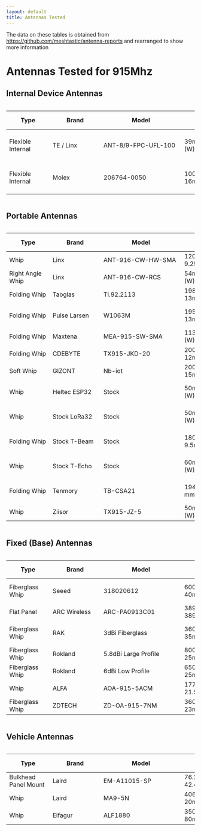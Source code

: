 ```yaml
---
layout: default
title: Antennas Tested
---
```

The data on these tables is obtained from https://github.com/meshtastic/antenna-reports and rearranged to show more information

# Antennas Tested for 915Mhz

## Internal Device Antennas
<div style="overflow-x: auto;">
  <table id="internalDeviceAntennasTable" style="width: 100%;">
    <thead>
      <tr>
        <th style="min-width: 100px;">Type</th> <!-- Column Header: Type -->
        <th style="min-width: 120px;">Brand</th> <!-- Column Header: Brand -->
        <th style="min-width: 200px;">Model</th> <!-- Column Header: Model -->
        <th style="min-width: 150px;">Antenna Dimensions</th> <!-- Column Header: Antenna Dimensions -->
        <th style="min-width: 100px;">Price</th> <!-- Column Header: Price -->
        <th style="min-width: 150px;">Suggested For Use?</th> <!-- Column Header: Suggested For Use? -->
        <th style="min-width: 80px;">Gain</th> <!-- Column Header: Gain -->
        <th style="min-width: 100px;">Frequency</th> <!-- Column Header: Frequency -->
        <th style="min-width: 180px;">Manufacturer Link</th> <!-- Column Header: Manufacturer Link -->
        <th style="min-width: 180px;">Store Link</th> <!-- Column Header: Store Link -->
      </tr>
    </thead>
    <tbody>
      <tr>
        <td>Flexible Internal</td> <!-- Type -->
        <td>TE / Linx</td> <!-- Brand -->
        <td>ANT-8/9-FPC-UFL-100</td> <!-- Model -->
        <td>39mm (L) x 15mm (W)</td> <!-- Antenna Dimensions -->
        <td>$4.66</td> <!-- Price -->
        <td>✔️ Yes</td> <!-- Suggested For Use? -->
        <td>-3.2dBi, -3dBi</td> <!-- Gain -->
        <td>862-876MHz, 902-930MHz</td> <!-- Frequency -->
        <td><a href="https://www.te.com/en/product-L9000128-01.html">Manufacturer Link</a></td> <!-- Manufacturer Link -->
        <td><a href="https://www.mouser.com/ProductDetail/TE-Connectivity-Linx-Technologies/ANT-8-9-FPC-UFL-100?qs=DPoM0jnrROXUsiFgGxF1Jw%3D%3D">Store Link</a></td> <!-- Store Link -->
      </tr>
      <tr>
        <td>Flexible Internal</td> <!-- Type -->
        <td>Molex</td> <!-- Brand -->
        <td>206764-0050</td> <!-- Model -->
        <td>100mm (L) x 16mm (W)</td> <!-- Antenna Dimensions -->
        <td>$3.76</td> <!-- Price -->
        <td>✔️ Yes</td> <!-- Suggested For Use? -->
        <td>1.3dBi</td> <!-- Gain -->
        <td>862-876MHz, 902-930MHz</td> <!-- Frequency -->
        <td><a href="https://www.molex.com/en-us/products/part-detail/2067640050">Manufacturer Link</a></td> <!-- Manufacturer Link -->
        <td><a href="https://www.mouser.com/ProductDetail/Molex/206764-0050?qs=F5EMLAvA7IBI1%2F7T0z2DEw%3D%3D">Store Link</a></td> <!-- Store Link -->
      </tr>
    </tbody>
  </table>
</div>

## Portable Antennas
<div style="overflow-x: auto;">
  <table id="portableAntennasTable" style="width: 100%;">
    <thead>
      <tr>
        <th style="min-width: 100px;">Type</th> <!-- Column Header: Type -->
        <th style="min-width: 120px;">Brand</th> <!-- Column Header: Brand -->
        <th style="min-width: 200px;">Model</th> <!-- Column Header: Model -->
        <th style="min-width: 150px;">Antenna Dimensions</th> <!-- Column Header: Antenna Dimensions -->
        <th style="min-width: 100px;">Price</th> <!-- Column Header: Price -->
        <th style="min-width: 150px;">Suggested For Use?</th> <!-- Column Header: Suggested For Use? -->
        <th style="min-width: 80px;">Gain</th> <!-- Column Header: Gain -->
        <th style="min-width: 100px;">Frequency</th> <!-- Column Header: Frequency -->
        <th style="min-width: 180px;">Manufacturer Link</th> <!-- Column Header: Manufacturer Link -->
        <th style="min-width: 180px;">Store Link</th> <!-- Column Header: Store Link -->
      </tr>
    </thead>
    <tbody>
      <tr>
        <td>Whip</td> <!-- Type -->
        <td>Linx</td> <!-- Brand -->
        <td>ANT-916-CW-HW-SMA</td> <!-- Model -->
        <td>120mm (L) x 9.25mm (W)</td> <!-- Antenna Dimensions -->
        <td>$9.41</td> <!-- Price -->
        <td>✔️ Yes</td> <!-- Suggested For Use? -->
        <td>1.2dBi</td> <!-- Gain -->
        <td>902-930MHz</td> <!-- Frequency -->
        <td><a href="https://www.te.com/en/product-ANT-916-CW-HW-SMA.html">Manufacturer Link</a></td> <!-- Manufacturer Link -->
        <td><a href="https://www.digikey.com/en/products/detail/te-connectivity-linx/ANT-916-CW-HW-SMA/2694126">Store Link</a></td> <!-- Store Link -->
      </tr>
      <tr>
        <td>Right Angle Whip</td> <!-- Type -->
        <td>Linx</td> <!-- Brand -->
        <td>ANT-916-CW-RCS</td> <!-- Model -->
        <td>54mm (L) x 9.4mm (W)</td> <!-- Antenna Dimensions -->
        <td>$6.54</td> <!-- Price -->
        <td>✔️ Yes</td> <!-- Suggested For Use? -->
        <td>3.3dBi</td> <!-- Gain -->
        <td>902-930MHz</td> <!-- Frequency -->
        <td><a href="https://www.te.com/en/product-ANT-916-CW-RCS-SMA.html">Manufacturer Link</a></td> <!-- Manufacturer Link -->
        <td><a href="https://www.digikey.com/en/products/detail/te-connectivity-linx/ANT-916-CW-RCS/340139">Store Link</a></td> <!-- Store Link -->
      </tr>
      <tr>
        <td>Folding Whip</td> <!-- Type -->
        <td>Taoglas</td> <!-- Brand -->
        <td>TI.92.2113</td> <!-- Model -->
        <td>198mm (L) x 13mm (W)</td> <!-- Antenna Dimensions -->
        <td>$8.85</td> <!-- Price -->
        <td>✔️ Yes</td> <!-- Suggested For Use? -->
        <td>1.21dBi, 2.14dBi</td> <!-- Gain -->
        <td>902-930MHz</td> <!-- Frequency -->
        <td><a href="https://www.taoglas.com/product/ti-92-2113-915mhz-terminal-mount-hinged-dipole-antenna/">Manufacturer Link</a></td> <!-- Manufacturer Link -->
        <td><a href="https://www.digikey.com/en/products/detail/taoglas-limited/TI-92-2113/11197416">Store Link</a></td> <!-- Store Link -->
      </tr>
      <tr>
        <td>Folding Whip</td> <!-- Type -->
        <td>Pulse Larsen</td> <!-- Brand -->
        <td>W1063M</td> <!-- Model -->
        <td>195mm (L) x 13mm (W)</td> <!-- Antenna Dimensions -->
        <td>$7.94</td> <!-- Price -->
        <td>✔️ Yes</td> <!-- Suggested For Use? -->
        <td>3dBi</td> <!-- Gain -->
        <td>862-876MHz, 902-930MHz</td> <!-- Frequency -->
        <td>—</td> <!-- Manufacturer Link -->
        <td><a href="https://www.mouser.com/ProductDetail/Pulse-Electronics/W1063M?qs=opBjA1TV90175GTfjmKkCg%3D%3D">Store Link</a></td> <!-- Store Link -->
      </tr>
      <tr>
        <td>Folding Whip</td> <!-- Type -->
        <td>Maxtena</td> <!-- Brand -->
        <td>MEA-915-SW-SMA</td> <!-- Model -->
        <td>113mm (L) x 9mm (W)</td> <!-- Antenna Dimensions -->
        <td>$10.49</td> <!-- Price -->
        <td>✔️ Yes</td> <!-- Suggested For Use? -->
        <td>4dBi</td> <!-- Gain -->
        <td>902-930MHz</td> <!-- Frequency -->
        <td><a href="https://www.maxtena.com/Products/Antennas-Solutions/SigFox-LoRa-and-ISM-Antennas/ISM/External-ISM/MEA-915-SW-SMA">Manufacturer Link</a></td> <!-- Manufacturer Link -->
        <td><a href="https://www.mouser.com/ProductDetail/Maxtena/MEA-915-SW-SMA?qs=aP1CjGhiNiGjQNdaSEvwhg%3D%3D">Store Link</a></td> <!-- Store Link -->
      </tr>
      <tr>
        <td>Folding Whip</td> <!-- Type -->
        <td>CDEBYTE</td> <!-- Brand -->
        <td>TX915-JKD-20</td> <!-- Model -->
        <td>200mm (L) x 12mm (W)</td> <!-- Antenna Dimensions -->
        <td>$7.55/5</td> <!-- Price -->
        <td>✔️ Yes</td> <!-- Suggested For Use? -->
        <td>3.5dBi</td> <!-- Gain -->
        <td>900~945MHz</td> <!-- Frequency -->
        <td><a href="https://www.cdebyte.com/products/TX915-JKD-20/1">Manufacturer Link</a></td> <!-- Manufacturer Link -->
        <td><a href="https://www.aliexpress.us/item/3256807212711552.html">Store Link</a></td> <!-- Store Link -->
      </tr>
      <tr>
        <td>Soft Whip</td> <!-- Type -->
        <td>GIZONT</td> <!-- Brand -->
        <td>Nb-iot</td> <!-- Model -->
        <td>200mm (L) x 15mm (W)</td> <!-- Antenna Dimensions -->
        <td>$4.58</td> <!-- Price -->
        <td>✔️ Yes</td> <!-- Suggested For Use? -->
        <td>10dBi</td> <!-- Gain -->
        <td>900~945MHz</td> <!-- Frequency -->
        <td>—</td> <!-- Manufacturer Link -->
        <td><a href="https://www.aliexpress.us/item/3256804397374144.html">Store Link</a></td> <!-- Store Link -->
      </tr>
      <tr>
        <td>Whip</td> <!-- Type -->
        <td>Heltec ESP32</td> <!-- Brand -->
        <td>Stock</td> <!-- Model -->
        <td>50mm (L) x 8mm (W)</td> <!-- Antenna Dimensions -->
        <td>$0</td> <!-- Price -->
        <td>❌ No!</td> <!-- Suggested For Use? -->
        <td>3dBi</td> <!-- Gain -->
        <td>862-876MHz, 902-930MHz</td> <!-- Frequency -->
        <td><a href="https://heltec.org/project/glue-rod-antenna-sma/">Manufacturer Link</a></td> <!-- Manufacturer Link -->
        <td>—</td> <!-- Store Link -->
      </tr>
      <tr>
        <td>Whip</td> <!-- Type -->
        <td>Stock LoRa32</td> <!-- Brand -->
        <td>Stock</td> <!-- Model -->
        <td>50mm (L) x 8mm (W)</td> <!-- Antenna Dimensions -->
        <td>$0</td> <!-- Price -->
        <td>❌ No!</td> <!-- Suggested For Use? -->
        <td>2dBi</td> <!-- Gain -->
        <td>862-876MHz, 902-930MHz</td> <!-- Frequency -->
        <td>—</td> <!-- Manufacturer Link -->
        <td><a href="https://www.aliexpress.us/item/2251832686203123.html">Store Link</a></td> <!-- Store Link -->
      </tr>
      <tr>
        <td>Folding Whip</td> <!-- Type -->
        <td>Stock T-Beam</td> <!-- Brand -->
        <td>Stock</td> <!-- Model -->
        <td>180mm (L) x 9.5mm (W)</td> <!-- Antenna Dimensions -->
        <td>$0</td> <!-- Price -->
        <td>❌ No!</td> <!-- Suggested For Use? -->
        <td>?</td> <!-- Gain -->
        <td>862-876MHz, 902-930MHz</td> <!-- Frequency -->
        <td>—</td> <!-- Manufacturer Link -->
        <td><a href="https://www.aliexpress.us/item/2255800992363816.html">Store Link</a></td> <!-- Store Link -->
      </tr>
      <tr>
        <td>Whip</td> <!-- Type -->
        <td>Stock T-Echo</td> <!-- Brand -->
        <td>Stock</td> <!-- Model -->
        <td>60mm (L) x 18mm (W)</td> <!-- Antenna Dimensions -->
        <td>$0</td> <!-- Price -->
        <td>❌ No!</td> <!-- Suggested For Use? -->
        <td>?</td> <!-- Gain -->
        <td>862-876MHz, 902-930MHz</td> <!-- Frequency -->
        <td>—</td> <!-- Manufacturer Link -->
        <td><a href="https://www.aliexpress.us/item/3256802656141638.html">Store Link</a></td> <!-- Store Link -->
      </tr>
      <tr>
        <td>Folding Whip</td> <!-- Type -->
        <td>Tenmory</td> <!-- Brand -->
        <td>TB-CSA21</td> <!-- Model -->
        <td>194mm (L) x 13 mm (W)</td> <!-- Antenna Dimensions -->
        <td>$4.24/2</td> <!-- Price -->
        <td>✔️ Yes</td> <!-- Suggested For Use? -->
        <td>5dBi</td> <!-- Gain -->
        <td>862-876MHz, 902-930MHz</td> <!-- Frequency -->
        <td>—</td> <!-- Manufacturer Link -->
        <td><a href="https://www.aliexpress.com/i/2251832735149719.html">Store Link</a></td> <!-- Store Link -->
      </tr>
      <tr>
        <td>Whip</td> <!-- Type -->
        <td>Ziisor</td> <!-- Brand -->
        <td>TX915-JZ-5</td> <!-- Model -->
        <td>50mm (L) x 10mm (W)</td> <!-- Antenna Dimensions -->
        <td>$4.99/2</td> <!-- Price -->
        <td>❌ No!</td> <!-- Suggested For Use? -->
        <td>2dBi</td> <!-- Gain -->
        <td>900~945MHz</td> <!-- Frequency -->
        <td><a href="https://www.cdebyte.com/products/TX915-JZ-5">Manufacturer Link</a></td> <!-- Manufacturer Link -->
        <td><a href="https://www.aliexpress.us/item/3256806762260107.html?src=google&gatewayAdapt=glo2usa">Store Link</a></td> <!-- Store Link -->
      </tr>
    </tbody>
  </table>
</div>

## Fixed (Base) Antennas
<div style="overflow-x: auto;">
  <table id="fixedBaseAntennasTable" style="width: 100%;">
    <thead>
      <tr>
        <th style="min-width: 100px;">Type</th> <!-- Column Header: Type -->
        <th style="min-width: 120px;">Brand</th> <!-- Column Header: Brand -->
        <th style="min-width: 200px;">Model</th> <!-- Column Header: Model -->
        <th style="min-width: 150px;">Antenna Dimensions</th> <!-- Column Header: Antenna Dimensions -->
        <th style="min-width: 100px;">Price</th> <!-- Column Header: Price -->
        <th style="min-width: 150px;">Suggested For Use?</th> <!-- Column Header: Suggested For Use? -->
        <th style="min-width: 80px;">Gain</th> <!-- Column Header: Gain -->
        <th style="min-width: 100px;">Frequency</th> <!-- Column Header: Frequency -->
        <th style="min-width: 180px;">Manufacturer Link</th> <!-- Column Header: Manufacturer Link -->
        <th style="min-width: 180px;">Store Link</th> <!-- Column Header: Store Link -->
      </tr>
    </thead>
    <tbody>
      <tr>
        <td>Fiberglass Whip</td> <!-- Type -->
        <td>Seeed</td> <!-- Brand -->
        <td>318020612</td> <!-- Model -->
        <td>600mm (L) x 40mm (W)</td> <!-- Antenna Dimensions -->
        <td>$35.00</td> <!-- Price -->
        <td>❌ No!</td> <!-- Suggested For Use? -->
        <td>6.8dBi</td> <!-- Gain -->
        <td>862-876MHz, 902-930MHz</td> <!-- Frequency -->
        <td><a href="https://www.seeedstudio.com/Lora-Fiberglass-Antenna-860-930MHz-5dBi-600mm-p-4927.html">Manufacturer Link</a></td> <!-- Manufacturer Link -->
        <td><a href="https://www.mouser.com/ProductDetail/713-318020612">Store Link</a></td> <!-- Store Link -->
      </tr>
      <tr>
        <td>Flat Panel</td> <!-- Type -->
        <td>ARC Wireless</td> <!-- Brand -->
        <td>ARC-PA0913C01</td> <!-- Model -->
        <td>389mm (L) x 389mm (W)</td> <!-- Antenna Dimensions -->
        <td>$42.00</td> <!-- Price -->
        <td>✔️ Yes</td> <!-- Suggested For Use? -->
        <td>13.2dBi</td> <!-- Gain -->
        <td>902-930MHz</td> <!-- Frequency -->
        <td><a href="https://www.streakwave.com/arc-wireless-arc-pa0913c01-arc-902-928mhz-132-dbi-flat-panel">Manufacturer Link</a></td> <!-- Manufacturer Link -->
        <td><a href="https://www.streakwave.com/arc-wireless-arc-pa0913c01-arc-902-928mhz-132-dbi-flat-panel">Store Link</a></td> <!-- Store Link -->
      </tr>
      <tr>
        <td>Fiberglass Whip</td> <!-- Type -->
        <td>RAK</td> <!-- Brand -->
        <td>3dBi Fiberglass</td> <!-- Model -->
        <td>360mm (L) x 35mm (W)</td> <!-- Antenna Dimensions -->
        <td>$38.97</td> <!-- Price -->
        <td>✔️ Yes</td> <!-- Suggested For Use? -->
        <td>3dBi</td> <!-- Gain -->
        <td>862-876MHz, 902-930MHz</td> <!-- Frequency -->
        <td><a href="https://store.rakwireless.com/products/3dbi-fiber-glass-antenna?variant=39723306123462">Manufacturer Link</a></td> <!-- Manufacturer Link -->
        <td><a href="https://store.rakwireless.com/products/3dbi-fiber-glass-antenna?variant=39723306123462">Store Link</a></td> <!-- Store Link -->
      </tr>
      <tr>
        <td>Fiberglass Whip</td> <!-- Type -->
        <td>Rokland</td> <!-- Brand -->
        <td>5.8dBi Large Profile</td> <!-- Model -->
        <td>800mm (L) x 25mm (W)</td> <!-- Antenna Dimensions -->
        <td>$36.97</td> <!-- Price -->
        <td>✔️ Yes</td> <!-- Suggested For Use? -->
        <td>5.8dBi</td> <!-- Gain -->
        <td>900~930MHz</td> <!-- Frequency -->
        <td>—</td> <!-- Manufacturer Link -->
        <td><a href="https://store.rokland.com/products/5-8-dbi-n-male-omni-outdoor-915-mhz-antenna-large-profile-32-height-for-helium-rak-miner-2-nebra-indoor-bobcat">Store Link</a></td> <!-- Store Link -->
      </tr>
      <tr>
        <td>Fiberglass Whip</td> <!-- Type -->
        <td>Rokland</td> <!-- Brand -->
        <td>6dBi Low Profile</td> <!-- Model -->
        <td>650mm (L) x 25mm (W)</td> <!-- Antenna Dimensions -->
        <td>$29.97</td> <!-- Price -->
        <td>✔️ Yes</td> <!-- Suggested For Use? -->
        <td>6dBi</td> <!-- Gain -->
        <td>900~930MHz</td> <!-- Frequency -->
        <td>—</td> <!-- Manufacturer Link -->
        <td><a href="https://store.rokland.com/products/low-profile-6-dbi-n-female-omni-outdoor-915-mhz-antenna-for-helium-rak-miner-2-nebra-indoor-syncrob-it-bobcat">Store Link</a></td> <!-- Store Link -->
      </tr>
      <tr>
        <td>Whip</td> <!-- Type -->
        <td>ALFA</td> <!-- Brand -->
        <td>AOA-915-5ACM</td> <!-- Model -->
        <td>177mm (L) x 21.5mm (W)</td> <!-- Antenna Dimensions -->
        <td>$16.97</td> <!-- Price -->
        <td>✔️ Yes</td> <!-- Suggested For Use? -->
        <td>5dBi</td> <!-- Gain -->
        <td>902~928MHz</td> <!-- Frequency -->
        <td><a href="https://www.alfa.com.tw/products/aoa-915-5acm?variant=36473963020360">Manufacturer Link</a></td> <!-- Manufacturer Link -->
        <td><a href="https://store.rokland.com/products/alfa-aoa-915-5acm-5-dbi-omni-outdoor-915mhz-802-11ah-mini-antenna-for-lora-halow-application">Store Link</a></td> <!-- Store Link -->
      </tr>
      <tr>
        <td>Fiberglass Whip</td> <!-- Type -->
        <td>ZDTECH</td> <!-- Brand -->
        <td>ZD-OA-915-7NM</td> <!-- Model -->
        <td>360mm (L) x 23mm (W)</td> <!-- Antenna Dimensions -->
        <td>$23.37</td> <!-- Price -->
        <td>✔️ Yes</td> <!-- Suggested For Use? -->
        <td>7dBi</td> <!-- Gain -->
        <td>902~928MHz</td> <!-- Frequency -->
        <td>—</td> <!-- Manufacturer Link -->
        <td><a href="https://www.amazon.com/gp/product/B09WXW6TDD">Store Link</a></td> <!-- Store Link -->
      </tr>
    </tbody>
  </table>
</div>

## Vehicle Antennas
<div style="overflow-x: auto;">
  <table id="vehicleAntennasTable" style="width: 100%;">
    <thead>
      <tr>
        <th style="min-width: 100px;">Type</th> <!-- Column Header: Type -->
        <th style="min-width: 120px;">Brand</th> <!-- Column Header: Brand -->
        <th style="min-width: 200px;">Model</th> <!-- Column Header: Model -->
        <th style="min-width: 150px;">Antenna Dimensions</th> <!-- Column Header: Antenna Dimensions -->
        <th style="min-width: 100px;">Price</th> <!-- Column Header: Price -->
        <th style="min-width: 150px;">Suggested For Use?</th> <!-- Column Header: Suggested For Use? -->
        <th style="min-width: 80px;">Gain</th> <!-- Column Header: Gain -->
        <th style="min-width: 100px;">Frequency</th> <!-- Column Header: Frequency -->
        <th style="min-width: 180px;">Manufacturer Link</th> <!-- Column Header: Manufacturer Link -->
        <th style="min-width: 180px;">Store Link</th> <!-- Column Header: Store Link -->
      </tr>
    </thead>
    <tbody>
      <tr>
        <td>Bulkhead Panel Mount</td> <!-- Type -->
        <td>Laird</td> <!-- Brand -->
        <td>EM-A11015-SP</td> <!-- Model -->
        <td>76.2mm (L) x 42.4mm (W)</td> <!-- Antenna Dimensions -->
        <td>$36.95</td> <!-- Price -->
        <td>✔️ Yes</td> <!-- Suggested For Use? -->
        <td>3dBi</td> <!-- Gain -->
        <td>902~928MHz</td> <!-- Frequency -->
        <td>—</td> <!-- Manufacturer Link -->
        <td><a href="https://theantennafarm.com/shop-by-categories/antennas-mounts/mobile-antennas/700-800-900-mhz/225-phantom-disguise-800mhz-antennas/em-wave-em-a11015-sp-detail">Store Link</a></td> <!-- Store Link -->
      </tr>
      <tr>
        <td>Whip</td> <!-- Type -->
        <td>Laird</td> <!-- Brand -->
        <td>MA9-5N</td> <!-- Model -->
        <td>406mm (L) x 20mm (W)</td> <!-- Antenna Dimensions -->
        <td>$16.97</td> <!-- Price -->
        <td>✔️ Yes</td> <!-- Suggested For Use? -->
        <td>5.5dBi</td> <!-- Gain -->
        <td>902~928MHz</td> <!-- Frequency -->
        <td>—</td> <!-- Manufacturer Link -->
        <td><a href="https://www.mouser.com/ProductDetail/TE-Connectivity-Laird-External-Antennas/MA9-5N?qs=EU6FO9ffTwex0YegmgkD9w%3D%3D">Store Link</a></td> <!-- Store Link -->
      </tr>
      <tr>
        <td>Whip</td> <!-- Type -->
        <td>Eifagur</td> <!-- Brand -->
        <td>ALF1880</td> <!-- Model -->
        <td>350mm (L) x 80mm (W)</td> <!-- Antenna Dimensions -->
        <td>$26.99</td> <!-- Price -->
        <td>✔️ Yes</td> <!-- Suggested For Use? -->
        <td>5.8dBi</td> <!-- Gain -->
        <td>900~930MHz</td> <!-- Frequency -->
        <td>—</td> <!-- Manufacturer Link -->
        <td><a href="https://a.co/d/9MT8VIy">Store Link</a></td> <!-- Store Link -->
      </tr>
    </tbody>
  </table>
</div>

<script>
  function toggleTable(tableId) {
    const table = document.getElementById(tableId);
    if (table.style.display === 'none') {
      table.style.display = '';
    } else {
      table.style.display = 'none';
    }
  }
</script>
